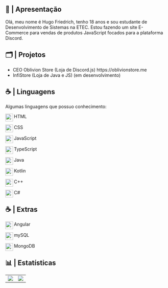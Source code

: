 ## 📜 | Apresentação 
 
Olá, meu nome é Hugo Friedrich, tenho 18 anos e sou estudante de Desenvolvimento de Sistemas na ETEC. Estou fazendo um site E-Commerce para vendas de produtos JavaScript focados para a plataforma Discord.
## 🗂️ | Projetos
 
 <ul>
  <li>CEO Oblivion Store (Loja de Discord.js) https://oblivionstore.me
   <li>InfiStore (Loja de Java e JS) (em desenvolvimento)
 </ul>
 
## ☕ | Linguagens
<p>Algumas linguagens que possuo conhecimento:</p>

<div>
<img src="https://skillicons.dev/icons?i=html" width=24 height=24 align="left">
HTML
</div>
<br>
<div>
<img src="https://skillicons.dev/icons?i=css" width=24 height=24 align="left">
CSS
</div>
<br>
<div>
<img src="https://skillicons.dev/icons?i=js" width=24 height=24 align="left">
JavaScript
</div>
<br>
<div>
<img src="https://skillicons.dev/icons?i=ts" width=24 height=24 align="left">
TypeScript
</div>
<br>
<div>
<img src="https://skillicons.dev/icons?i=java" width=24 height=24 align="left">
Java
</div>
<br>
<div>
<img src="https://skillicons.dev/icons?i=kotlin" width=24 height=24 align="left">
Kotlin
</div>
<br>
<div>
<img src="https://skillicons.dev/icons?i=cpp" width=24 height=24 align="left">
C++
</div>
<br>
<div>
<img src="https://skillicons.dev/icons?i=cs" width=24 height=24 align="left">
C#
</div>
 
## ☕ | Extras
<div>
<img src="https://skillicons.dev/icons?i=angular" width=24 height=24 align="left">
Angular
</div>
<br>
<div>
<img src="https://skillicons.dev/icons?i=mysql" width=24 height=24 align="left">
mySQL
</div>
<br>
<div>
<img src="https://skillicons.dev/icons?i=mongodb" width=24 height=24 align="left">
MongoDB
</div>
 
 ## 📊 | Estatísticas
 
<table align="center">
    <tr>
        <td> 
        <img src="https://github-readme-stats-git-masterrstaa-rickstaa.vercel.app/api?username=Hugofriedrich369&theme=dark"/>
        </td>
        <td>
        <img src="https://github-readme-stats.vercel.app/api/top-langs/?username=Hugofriedrich369&theme=dark"/>
        </td>
    </tr>   
</center>  
